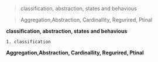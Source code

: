>classification, abstraction, states and behavious 

>Aggregation,Abstraction, Cardinallity, Regurired, Ptinal

**classification, abstraction, states and behavious**

    1. classification 

**Aggregation,Abstraction, Cardinallity, Regurired, Ptinal**

